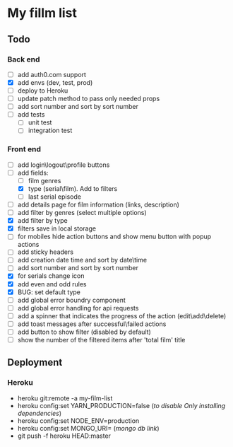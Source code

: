 # My fillm list

## Todo

### Back end

- [ ] add auth0.com support
- [x] add envs (dev, test, prod)
- [ ] deploy to Heroku
- [ ] update patch method to pass only needed props
- [ ] add sort number and sort by sort number
- [ ] add tests
  - [ ] unit test
  - [ ] integration test

### Front end

- [ ] add login\logout\profile buttons
- [ ] add fields:
  - [ ] film genres
  - [x] type (serial\film). Add to filters
  - [ ] last serial episode
- [ ]  add details page for film information (links, description)
- [ ]  add filter by genres (select multiple options)
- [x]  add filter by type
- [x]  filters save in local storage
- [ ]  for mobiles hide action buttons and show menu button with popup actions
- [ ]  add sticky headers
- [ ]  add creation date time and sort by date\time
- [ ]  add sort number and sort by sort number
- [x]  for serials change icon
- [x]  add even and odd rules
- [x]  BUG: set default type
- [ ]  add global error boundry component
- [ ]  add global error handling for api requests
- [ ]  add a spinner that indicates the progress of the action (edit\add\delete)
- [ ]  add toast messages after successful\failed actions
- [ ]  add button to show filter (disabled by default)
- [ ]  show the number of the filtered items after 'total film' title

## Deployment

### Heroku

- heroku git:remote -a my-film-list
- heroku config:set YARN_PRODUCTION=false (*to disable Only installing dependencies*)
- heroku config:set NODE_ENV=production
- heroku config:set MONGO_URI= (*mongo db link*)
- git push -f heroku HEAD:master
